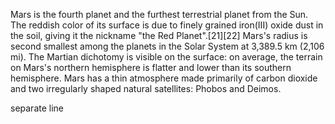 Mars is the fourth planet and the furthest terrestrial planet from the Sun. The reddish color of its surface is due to finely grained iron(III) oxide dust in the soil, giving it the nickname "the Red Planet".[21][22] Mars's radius is second smallest among the planets in the Solar System at 3,389.5 km (2,106 mi). The Martian dichotomy is visible on the surface: on average, the terrain on Mars's northern hemisphere is flatter and lower than its southern hemisphere. Mars has a thin atmosphere made primarily of carbon dioxide and two irregularly shaped natural satellites: Phobos and Deimos.

separate line
